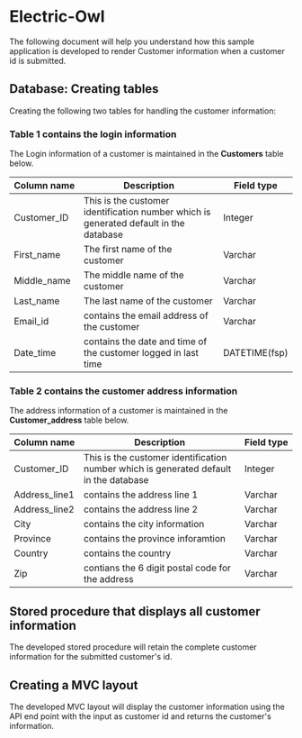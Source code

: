 # Electric-Owl

The following document will help you understand how this sample application is developed to render Customer information when a customer id is submitted.

## Database: Creating tables

Creating the following two tables for handling the customer information:

### Table 1 contains the login information

The Login information of a customer is maintained in the **Customers** table below.

| **Column&nbsp;name** | **Description** | **Field&nbsp;type** | 
| --------------- | --------------- | -------------- | 
| Customer_ID | This is the customer identification number which is generated default in the database | Integer |
| First_name  | The first name of the customer | Varchar | 
| Middle_name | The middle name of the customer | Varchar | 
| Last_name   | The last name of the customer | Varchar | 
| Email_id    | contains the email address of the customer | Varchar | 
| Date_time   | contains the date and time of the customer logged in last time |  DATETIME(fsp) |

### Table 2 contains the customer address information

The address information of a customer is maintained in the **Customer_address** table below.

| **Column&nbsp;name** | **Description** | **Field&nbsp;type** | 
| --------------- | --------------- | -------------- | 
| Customer_ID | This is the customer identification number which is generated default in the database | Integer |
| Address_line1  | contains the address line 1 | Varchar | 
| Address_line2 | contains the address line 2 | Varchar | 
| City   | contains the city information | Varchar | 
| Province    | contains the province inforamtion | Varchar | 
| Country | contains the country | Varchar | 
| Zip | contians the 6 digit postal code for the address | Varchar | 

## Stored procedure that displays all customer information

The developed stored procedure will retain the complete customer information for the submitted customer's id.

## Creating a MVC layout 

The developed MVC layout will display the customer information using the API end point with the input as customer id and returns the customer's information.
